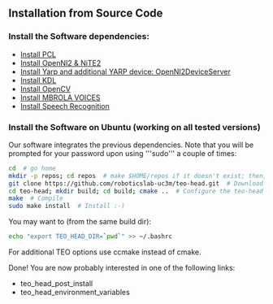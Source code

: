 ## Installation from Source Code

### Install the Software dependencies:

- [Install PCL](https://github.com/roboticslab-uc3m/installation-guides/blob/develop/install_pcl.md)
- [Install OpenNI2 & NiTE2](https://github.com/roboticslab-uc3m/installation-guides/blob/develop/install_openni_nite.md)
- [Install Yarp and additional YARP device: OpenNI2DeviceServer](https://github.com/roboticslab-uc3m/installation-guides/blob/develop/install_yarp.md)
- [Install KDL](https://github.com/roboticslab-uc3m/installation-guides/blob/develop/install_kdl.md)
- [Install OpenCV](https://github.com/roboticslab-uc3m/installation-guides/blob/develop/install_opencv.md)
- [Install MBROLA VOICES](https://github.com/roboticslab-uc3m/installation-guides/blob/develop/install_mbrola.md)
- [Install Speech Recognition](https://github.com/roboticslab-uc3m/installation-guides/blob/develop/install_speech_recognition.md)

### Install the Software on Ubuntu (working on all tested versions)

Our software integrates the previous dependencies. Note that you will be prompted for your password upon using '''sudo''' a couple of times:

```bash
cd  # go home
mkdir -p repos; cd repos  # make $HOME/repos if it doesn't exist; then, enter it
git clone https://github.com/roboticslab-uc3m/teo-head.git  # Download teo-head software from the repository
cd teo-head; mkdir build; cd build; cmake ..  # Configure the teo-head software
make  # Compile
sudo make install  # Install :-)
```

You may want to (from the same build dir):
```bash
echo "export TEO_HEAD_DIR=`pwd`" >> ~/.bashrc
```

For additional TEO options use ccmake instead of cmake.

Done! You are now probably interested in one of the following links:
  - teo_head_post_install
  - teo_head_environment_variables
